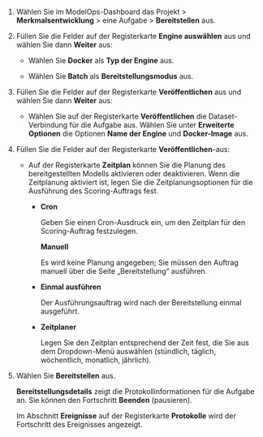 1.  Wählen Sie im ModelOps-Dashboard das Projekt \> **Merkmalsentwicklung** \> eine Aufgabe \> **Bereitstellen** aus.

2.  Füllen Sie die Felder auf der Registerkarte **Engine auswählen** aus und wählen Sie dann **Weiter** aus:

    -   Wählen Sie **Docker** als **Typ der Engine** aus.

    -   Wählen Sie **Batch** als **Bereitstellungsmodus** aus.

3.  Füllen Sie die Felder auf der Registerkarte **Veröffentlichen** aus und wählen Sie dann **Weiter** aus:

    -   Wählen Sie auf der Registerkarte **Veröffentlichen** die Dataset-Verbindung für die Aufgabe aus. Wählen Sie unter **Erweiterte Optionen** die Optionen **Name der Engine** und **Docker-Image** aus.

4.  Füllen Sie die Felder auf der Registerkarte **Veröffentlichen**-aus:

    -   Auf der Registerkarte **Zeitplan** können Sie die Planung des bereitgestellten Modells aktivieren oder deaktivieren. Wenn die Zeitplanung aktiviert ist, legen Sie die Zeitplanungsoptionen für die Ausführung des Scoring-Auftrags fest.

        -   **Cron**

            Geben Sie einen Cron-Ausdruck ein, um den Zeitplan für den Scoring-Auftrag festzulegen.

            **Manuell**

            Es wird keine Planung angegeben; Sie müssen den Auftrag manuell über die Seite „Bereitstellung“ ausführen.

        -   **Einmal ausführen**

            Der Ausführungsauftrag wird nach der Bereitstellung einmal ausgeführt.

        -   **Zeitplaner**

            Legen Sie den Zeitplan entsprechend der Zeit fest, die Sie aus dem Dropdown-Menü auswählen (stündlich, täglich, wöchentlich, monatlich, jährlich).

5.  Wählen Sie **Bereitstellen** aus.

    **Bereitstellungsdetails** zeigt die Protokollinformationen für die Aufgabe an. Sie können den Fortschritt **Beenden** (pausieren).

    Im Abschnitt **Ereignisse** auf der Registerkarte **Protokolle** wird der Fortschritt des Ereignisses angezeigt.
